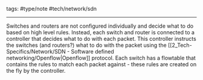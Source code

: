 tags: #type/note #tech/network/sdn 

---
Switches and routers are not configured individually and decide what to do based on high level rules. Instead, each switch and router is connected to a controller that decides what to do with each packet. This controller instructs the switches (and routers?) what to do with the packet using the [[2_Tech-Specifics/Network/SDN - Software defined networking/Openflow|Openflow]] protocol. Each switch has a flowtable that contains the rules to match each packet against - these rules are created on the fly by the controller. 